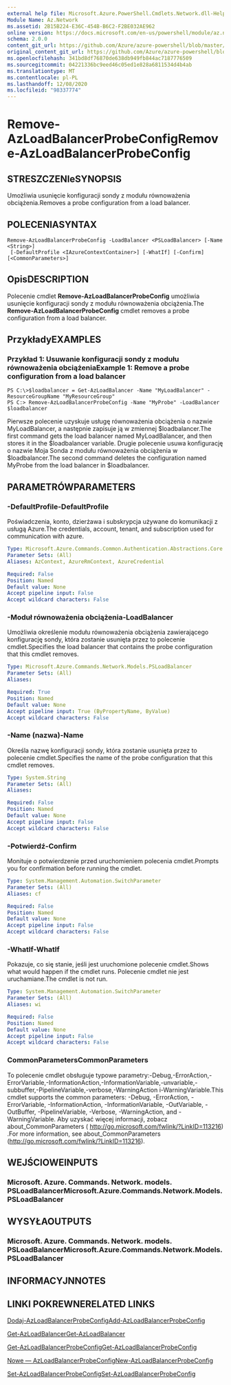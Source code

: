 ```yaml
---
external help file: Microsoft.Azure.PowerShell.Cmdlets.Network.dll-Help.xml
Module Name: Az.Network
ms.assetid: 2B15B224-E36C-454B-B6C2-F2BE032AE962
online version: https://docs.microsoft.com/en-us/powershell/module/az.network/remove-azloadbalancerprobeconfig
schema: 2.0.0
content_git_url: https://github.com/Azure/azure-powershell/blob/master/src/Network/Network/help/Remove-AzLoadBalancerProbeConfig.md
original_content_git_url: https://github.com/Azure/azure-powershell/blob/master/src/Network/Network/help/Remove-AzLoadBalancerProbeConfig.md
ms.openlocfilehash: 341bd8df76870de638db949fb844ac7187776509
ms.sourcegitcommit: 04221336bc9eed46c05ed1e828a6811534d4b4ab
ms.translationtype: MT
ms.contentlocale: pl-PL
ms.lasthandoff: 12/08/2020
ms.locfileid: "98337774"
---
```

# <span data-ttu-id="9fbb5-101">Remove-AzLoadBalancerProbeConfig</span><span class="sxs-lookup"><span data-stu-id="9fbb5-101">Remove-AzLoadBalancerProbeConfig</span></span>

## <span data-ttu-id="9fbb5-102">STRESZCZENIe</span><span class="sxs-lookup"><span data-stu-id="9fbb5-102">SYNOPSIS</span></span>
<span data-ttu-id="9fbb5-103">Umożliwia usunięcie konfiguracji sondy z modułu równoważenia obciążenia.</span><span class="sxs-lookup"><span data-stu-id="9fbb5-103">Removes a probe configuration from a load balancer.</span></span>

## <span data-ttu-id="9fbb5-104">POLECENIA</span><span class="sxs-lookup"><span data-stu-id="9fbb5-104">SYNTAX</span></span>

```
Remove-AzLoadBalancerProbeConfig -LoadBalancer <PSLoadBalancer> [-Name <String>]
 [-DefaultProfile <IAzureContextContainer>] [-WhatIf] [-Confirm] [<CommonParameters>]
```

## <span data-ttu-id="9fbb5-105">Opis</span><span class="sxs-lookup"><span data-stu-id="9fbb5-105">DESCRIPTION</span></span>
<span data-ttu-id="9fbb5-106">Polecenie cmdlet **Remove-AzLoadBalancerProbeConfig** umożliwia usunięcie konfiguracji sondy z modułu równoważenia obciążenia.</span><span class="sxs-lookup"><span data-stu-id="9fbb5-106">The **Remove-AzLoadBalancerProbeConfig** cmdlet removes a probe configuration from a load balancer.</span></span>

## <span data-ttu-id="9fbb5-107">Przykłady</span><span class="sxs-lookup"><span data-stu-id="9fbb5-107">EXAMPLES</span></span>

### <span data-ttu-id="9fbb5-108">Przykład 1: Usuwanie konfiguracji sondy z modułu równoważenia obciążenia</span><span class="sxs-lookup"><span data-stu-id="9fbb5-108">Example 1: Remove a probe configuration from a load balancer</span></span>
```
PS C:\>$loadbalancer = Get-AzLoadBalancer -Name "MyLoadBalancer" -ResourceGroupName "MyResourceGroup"
PS C:> Remove-AzLoadBalancerProbeConfig -Name "MyProbe" -LoadBalancer $loadbalancer
```

<span data-ttu-id="9fbb5-109">Pierwsze polecenie uzyskuje usługę równoważenia obciążenia o nazwie MyLoadBalancer, a następnie zapisuje ją w zmiennej $loadbalancer.</span><span class="sxs-lookup"><span data-stu-id="9fbb5-109">The first command gets the load balancer named MyLoadBalancer, and then stores it in the $loadbalancer variable.</span></span>
<span data-ttu-id="9fbb5-110">Drugie polecenie usuwa konfigurację o nazwie Moja Sonda z modułu równoważenia obciążenia w $loadbalancer.</span><span class="sxs-lookup"><span data-stu-id="9fbb5-110">The second command deletes the configuration named MyProbe from the load balancer in $loadbalancer.</span></span>

## <span data-ttu-id="9fbb5-111">PARAMETRÓW</span><span class="sxs-lookup"><span data-stu-id="9fbb5-111">PARAMETERS</span></span>

### <span data-ttu-id="9fbb5-112">-DefaultProfile</span><span class="sxs-lookup"><span data-stu-id="9fbb5-112">-DefaultProfile</span></span>
<span data-ttu-id="9fbb5-113">Poświadczenia, konto, dzierżawa i subskrypcja używane do komunikacji z usługą Azure.</span><span class="sxs-lookup"><span data-stu-id="9fbb5-113">The credentials, account, tenant, and subscription used for communication with azure.</span></span>

```yaml
Type: Microsoft.Azure.Commands.Common.Authentication.Abstractions.Core.IAzureContextContainer
Parameter Sets: (All)
Aliases: AzContext, AzureRmContext, AzureCredential

Required: False
Position: Named
Default value: None
Accept pipeline input: False
Accept wildcard characters: False
```

### <span data-ttu-id="9fbb5-114">-Moduł równoważenia obciążenia</span><span class="sxs-lookup"><span data-stu-id="9fbb5-114">-LoadBalancer</span></span>
<span data-ttu-id="9fbb5-115">Umożliwia określenie modułu równoważenia obciążenia zawierającego konfigurację sondy, która zostanie usunięta przez to polecenie cmdlet.</span><span class="sxs-lookup"><span data-stu-id="9fbb5-115">Specifies the load balancer that contains the probe configuration that this cmdlet removes.</span></span>

```yaml
Type: Microsoft.Azure.Commands.Network.Models.PSLoadBalancer
Parameter Sets: (All)
Aliases:

Required: True
Position: Named
Default value: None
Accept pipeline input: True (ByPropertyName, ByValue)
Accept wildcard characters: False
```

### <span data-ttu-id="9fbb5-116">-Name (nazwa)</span><span class="sxs-lookup"><span data-stu-id="9fbb5-116">-Name</span></span>
<span data-ttu-id="9fbb5-117">Określa nazwę konfiguracji sondy, która zostanie usunięta przez to polecenie cmdlet.</span><span class="sxs-lookup"><span data-stu-id="9fbb5-117">Specifies the name of the probe configuration that this cmdlet removes.</span></span>

```yaml
Type: System.String
Parameter Sets: (All)
Aliases:

Required: False
Position: Named
Default value: None
Accept pipeline input: False
Accept wildcard characters: False
```

### <span data-ttu-id="9fbb5-118">-Potwierdź</span><span class="sxs-lookup"><span data-stu-id="9fbb5-118">-Confirm</span></span>
<span data-ttu-id="9fbb5-119">Monituje o potwierdzenie przed uruchomieniem polecenia cmdlet.</span><span class="sxs-lookup"><span data-stu-id="9fbb5-119">Prompts you for confirmation before running the cmdlet.</span></span>

```yaml
Type: System.Management.Automation.SwitchParameter
Parameter Sets: (All)
Aliases: cf

Required: False
Position: Named
Default value: None
Accept pipeline input: False
Accept wildcard characters: False
```

### <span data-ttu-id="9fbb5-120">-WhatIf</span><span class="sxs-lookup"><span data-stu-id="9fbb5-120">-WhatIf</span></span>
<span data-ttu-id="9fbb5-121">Pokazuje, co się stanie, jeśli jest uruchomione polecenie cmdlet.</span><span class="sxs-lookup"><span data-stu-id="9fbb5-121">Shows what would happen if the cmdlet runs.</span></span> <span data-ttu-id="9fbb5-122">Polecenie cmdlet nie jest uruchamiane.</span><span class="sxs-lookup"><span data-stu-id="9fbb5-122">The cmdlet is not run.</span></span>

```yaml
Type: System.Management.Automation.SwitchParameter
Parameter Sets: (All)
Aliases: wi

Required: False
Position: Named
Default value: None
Accept pipeline input: False
Accept wildcard characters: False
```

### <span data-ttu-id="9fbb5-123">CommonParameters</span><span class="sxs-lookup"><span data-stu-id="9fbb5-123">CommonParameters</span></span>
<span data-ttu-id="9fbb5-124">To polecenie cmdlet obsługuje typowe parametry:-Debug,-ErrorAction,-ErrorVariable,-InformationAction,-InformationVariable,-unvariable,-subbuffer,-PipelineVariable,-verbose,-WarningAction i-WarningVariable.</span><span class="sxs-lookup"><span data-stu-id="9fbb5-124">This cmdlet supports the common parameters: -Debug, -ErrorAction, -ErrorVariable, -InformationAction, -InformationVariable, -OutVariable, -OutBuffer, -PipelineVariable, -Verbose, -WarningAction, and -WarningVariable.</span></span> <span data-ttu-id="9fbb5-125">Aby uzyskać więcej informacji, zobacz about_CommonParameters ( http://go.microsoft.com/fwlink/?LinkID=113216) .</span><span class="sxs-lookup"><span data-stu-id="9fbb5-125">For more information, see about_CommonParameters (http://go.microsoft.com/fwlink/?LinkID=113216).</span></span>

## <span data-ttu-id="9fbb5-126">WEJŚCIOWE</span><span class="sxs-lookup"><span data-stu-id="9fbb5-126">INPUTS</span></span>

### <span data-ttu-id="9fbb5-127">Microsoft. Azure. Commands. Network. models. PSLoadBalancer</span><span class="sxs-lookup"><span data-stu-id="9fbb5-127">Microsoft.Azure.Commands.Network.Models.PSLoadBalancer</span></span>

## <span data-ttu-id="9fbb5-128">WYSYŁA</span><span class="sxs-lookup"><span data-stu-id="9fbb5-128">OUTPUTS</span></span>

### <span data-ttu-id="9fbb5-129">Microsoft. Azure. Commands. Network. models. PSLoadBalancer</span><span class="sxs-lookup"><span data-stu-id="9fbb5-129">Microsoft.Azure.Commands.Network.Models.PSLoadBalancer</span></span>

## <span data-ttu-id="9fbb5-130">INFORMACYJN</span><span class="sxs-lookup"><span data-stu-id="9fbb5-130">NOTES</span></span>

## <span data-ttu-id="9fbb5-131">LINKI POKREWNE</span><span class="sxs-lookup"><span data-stu-id="9fbb5-131">RELATED LINKS</span></span>

[<span data-ttu-id="9fbb5-132">Dodaj-AzLoadBalancerProbeConfig</span><span class="sxs-lookup"><span data-stu-id="9fbb5-132">Add-AzLoadBalancerProbeConfig</span></span>](./Add-AzLoadBalancerProbeConfig.md)

[<span data-ttu-id="9fbb5-133">Get-AzLoadBalancer</span><span class="sxs-lookup"><span data-stu-id="9fbb5-133">Get-AzLoadBalancer</span></span>](./Get-AzLoadBalancer.md)

[<span data-ttu-id="9fbb5-134">Get-AzLoadBalancerProbeConfig</span><span class="sxs-lookup"><span data-stu-id="9fbb5-134">Get-AzLoadBalancerProbeConfig</span></span>](./Get-AzLoadBalancerProbeConfig.md)

[<span data-ttu-id="9fbb5-135">Nowe — AzLoadBalancerProbeConfig</span><span class="sxs-lookup"><span data-stu-id="9fbb5-135">New-AzLoadBalancerProbeConfig</span></span>](./New-AzLoadBalancerProbeConfig.md)

[<span data-ttu-id="9fbb5-136">Set-AzLoadBalancerProbeConfig</span><span class="sxs-lookup"><span data-stu-id="9fbb5-136">Set-AzLoadBalancerProbeConfig</span></span>](./Set-AzLoadBalancerProbeConfig.md)


